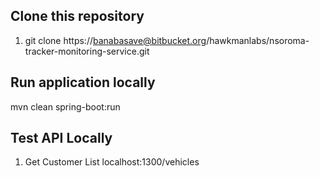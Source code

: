 
## Clone this repository

1. git clone https://banabasave@bitbucket.org/hawkmanlabs/nsoroma-tracker-monitoring-service.git

## Run application locally

mvn clean spring-boot:run

## Test API Locally

1. Get Customer List
localhost:1300/vehicles